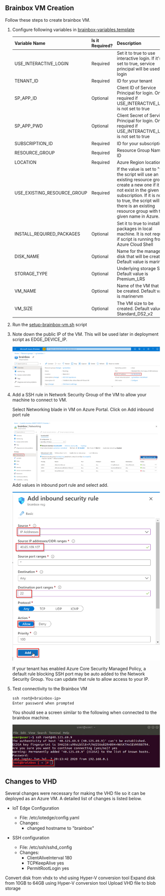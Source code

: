 
## Brainbox VM Creation

Follow these steps to create brainbox VM.

1. Configure following variables in [brainbox-variables.template](/brainbox-variables.template)


	|    Variable Name  | Is it Required? | Description |
	|---------------------|-------------|-------------|
	|    USE_INTERACTIVE_LOGIN   | Required |  Set it to true to use interactive login. If it's not set to true, service principal will be used for login           |
	|    TENANT_ID  | Required |  ID for your tenant |
	|    SP_APP_ID   | Optional |   Client ID of Service Principal for login. Only required if USE_INTERACTIVE_LOGIN is not set to true          |
	|    SP_APP_PWD   | Optional |  Client Secret of Service Principal for login. Only required if USE_INTERACTIVE_Login is not set to true           |
	|    SUBSCRIPTION_ID     | Required | ID for your subscription         |
	|    RESOURCE_GROUP | Required | Resource Group Name or ID          |
	|    LOCATION   | Required |  Azure Region location         |
	|    USE_EXISTING_RESOURCE_GROUP   | Required |  If the value is set to "yes", the script will use an existing resource group or create a new one if it does not exist in the given subscription. If it is not set to true, the script will fail if there is an existing resource group with the given name in Azure.          |
	|    INSTALL_REQUIRED_PACKAGES   | Optional |  Set it to true to install packages in local machine. It is not required if script is running from Azure Cloud Shell        |
	|    DISK_NAME   | Optional |  Name for the managed disk that will be created. Default value is mariner         |
	|    STORAGE_TYPE | Optional | Underlying storage SKU. Default value is Premium_LRS  |
	|    VM_NAME  | Optional |  Name of the VM that will be created. Default value is marinervm |
	|    VM_SIZE  | Optional |  The VM size to be created. Default value is Standard_DS2_v2  |

1. Run the [setup-brainbox-vm.sh](/setup-brainbox-vm.sh) script 

1. Note down the public IP of the VM. This will be used later in deployment script as EDGE_DEVICE_IP.

	![Note down IP](/MarkdownImages/obfuscated_note_down_azure_vm_ip.png)

1. 	Add a SSH rule in Network Security Group of the VM to allow your machine to connect to VM. 
	
	Select Networking blade in VM on Azure Portal. Click on Add inbound port rule

	![Inbound SSH rule](/MarkdownImages/add_nsg_rule_step_1.png)	
	Add values in inbound port rule and select add.

	![Inbound SSH rule](/MarkdownImages/add_nsg_rule_step_2.png)

	If your tenant has enabled Azure Core Security Managed Policy, a default rule blocking SSH port may be auto added to the Network Security Group. You can update that rule to allow access to your IP.

1. Test connectivity to the Brainbox VM

	```
	ssh root@<brainbox-ip>
	Enter password when prompted
	```

	You should see a screen similar to the following when connected to the brainbox machine.

	![Test Connectivity](/MarkdownImages/brainbox_vm_screenshot.png)

## Changes to VHD

Several changes were necessary for making the VHD file so it can be deployed as an Azure VM. A detailed list of changes is listed below.

- IoT Edge Configuration
	- File: /etc/iotedge/config.yaml
	- Changes:
		- changed hostname to "brainbox"

- SSH configuration
	- File: /etc/ssh/sshd_config
	- Changes:
		- ClientAliveInterval 180
		- TCPKeepAlive yes
		- PermitRootLogin yes

Convert disk from vhdx to vhd using Hyper-V conversion tool
Expand disk from 10GB to 64GB using Hyper-V conversion tool
Upload VHD file to blob storage
